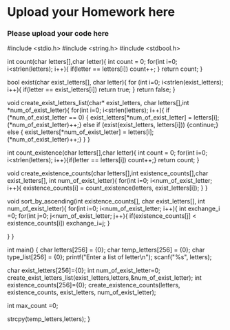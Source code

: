 # Upload your Homework here
 
### Please upload your code here

#include <stdio.h>
#include <string.h>
#include <stdbool.h>

int count(char letters[],char letter){
  int count = 0;
  for(int i=0; i<strlen(letters); i++){
    if(letter == letters[i]) count++;
  }
  return count;
}

bool exist(char exist_letters[], char letter){
  for (int i=0; i<strlen(exist_letters); i++){
    if(letter == exist_letters[i]) return true;
  }
  return false;
}

void create_exist_letters_list(char* exist_letters, char letters[],int *num_of_exist_letter){
  for(int i=0; i<strlen(letters); i++){
    if (*num_of_exist_letter == 0) {
      exist_letters[*num_of_exist_letter] = letters[i]; (*num_of_exist_letter)++;}
    else if (exist(exist_letters, letters[i])) {continue;}
    else {
      exist_letters[*num_of_exist_letter] = letters[i]; (*num_of_exist_letter)++;}
  }
}

int count_existence(char letters[],char letter){
  int count = 0;
  for(int i=0; i<strlen(letters); i++){if(letter == letters[i])  count++;}
  return count;
}

void create_existence_counts(char letters[],int existence_counts[],char exist_letters[], int num_of_exist_letter){
  for(int i=0; i<num_of_exist_letter; i++){
    existence_counts[i] = count_existence(letters, exist_letters[i]);
  }
}

void sort_by_ascending(int existence_counts[], char exist_letters[], int num_of_exist_letter){
  for(int i=0; i<num_of_exist_letter; i++){
    int exchange_i =0;
    for(int j=0; j<num_of_exist_letter; j++){
      if(existence_counts[j] < existence_counts[i]) exchange_i=j;
    }
    
  }
}

int main() {
  char letters[256] = {0};
  char temp_letters[256] = {0};
  char type_list[256] = {0};
  printf("Enter a list of letter\n");
  scanf("%s", letters);

  char exist_letters[256]={0}; int num_of_exist_letter=0;
  create_exist_letters_list(exist_letters,letters,&num_of_exist_letter);
  int existence_counts[256]={0};
  create_existence_counts(letters, existence_counts, exist_letters, num_of_exist_letter);

  int max_count =0;

  

  strcpy(temp_letters,letters);
}
